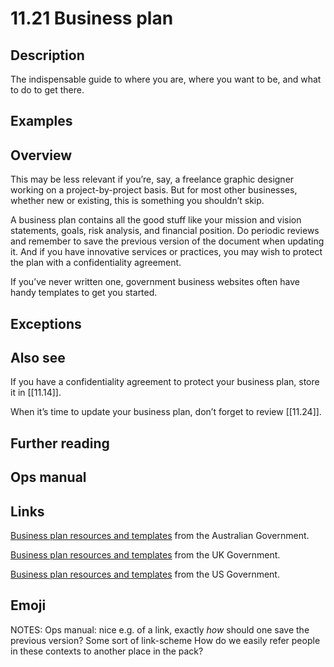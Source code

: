 # 11.21 Business plan

## Description

The indispensable guide to where you are, where you want to be, and what to do to get there.

## Examples

## Overview

This may be less relevant if you’re, say, a freelance graphic designer working on a project-by-project basis. But for most other businesses, whether new or existing, this is something you shouldn’t skip.

A business plan contains all the good stuff like your mission and vision statements, goals, risk analysis, and financial position. Do periodic reviews and remember to save the previous version of the document when updating it. And if you have innovative services or practices, you may wish to protect the plan with a confidentiality agreement.

If you’ve never written one, government business websites often have handy templates to get you started.

## Exceptions

## Also see

If you have a confidentiality agreement to protect your business plan, store it in [[11.14]].

When it’s time to update your business plan, don’t forget to review [[11.24]].

## Further reading

## Ops manual

## Links

[Business plan resources and templates](https://business.gov.au/planning/business-plans/develop-your-business-plan) from the Australian Government.

[Business plan resources and templates](https://www.gov.uk/write-business-plan) from the UK Government.

[Business plan resources and templates](https://www.sba.gov/business-guide/plan-your-business/write-your-business-plan) from the US Government.

## Emoji

NOTES:
Ops manual: nice e.g. of a link, exactly _how_ should one save the previous version?
Some sort of link-scheme
How do we easily refer people in these contexts to another place in the pack?

